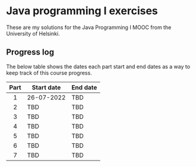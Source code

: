 # Java programming I exercises

These are my solutions for the Java Programming I MOOC from the University of
Helsinki.

## Progress log

The below table shows the dates each part start and end dates as a way to keep 
track of this course progress.

| Part | Start date | End date |
|:----:|------------|----------|
| 1    | 26-07-2022 |  TBD     |
| 2    | TBD        |  TBD     |
| 3    | TBD        |  TBD     |
| 4    | TBD        |  TBD     |
| 5    | TBD        |  TBD     |
| 6    | TBD        |  TBD     |
| 7    | TBD        |  TBD     |